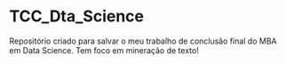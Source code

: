 # TCC_Dta_Science
Repositório criado para salvar o meu trabalho de conclusão final do MBA em Data Science. Tem foco em mineração de texto!
